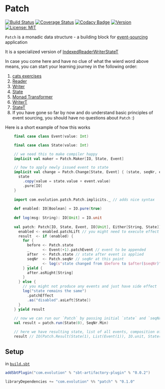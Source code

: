 # Patch
[![Build Status](https://github.com/evolution-gaming/patch/workflows/CI/badge.svg)](https://github.com/evolution-gaming/patch/actions?query=workflow%3ACI)
[![Coverage Status](https://coveralls.io/repos/github/evolution-gaming/patch/badge.svg?branch=master)](https://coveralls.io/github/evolution-gaming/patch?branch=master)
[![Codacy Badge](https://app.codacy.com/project/badge/Grade/f9d2e05d108c4c259680b4b5f7753001)](https://www.codacy.com/gh/evolution-gaming/patch/dashboard?utm_source=github.com&amp;utm_medium=referral&amp;utm_content=evolution-gaming/patch&amp;utm_campaign=Badge_Grade)
[![Version](https://img.shields.io/badge/version-click-blue)](https://evolution.jfrog.io/artifactory/api/search/latestVersion?g=com.evolution&a=patch_2.13&repos=public)
[![License: MIT](https://img.shields.io/badge/license-MIT-yellowgreen.svg)](https://opensource.org/licenses/MIT)

`Patch` is a monadic data structure - a building block for [event-sourcing](https://martinfowler.com/eaaDev/EventSourcing.html) application

It is a specialized version of [IndexedReaderWriterStateT](https://github.com/typelevel/cats/blob/main/core/src/main/scala/cats/data/IndexedReaderWriterStateT.scala#L34)

In case you come here and have no clue of what the wierd word above means, you can start your learning journey in the following order:
1. [cats exercises](https://www.scala-exercises.org/cats)
2. [Reader](https://eed3si9n.com/learning-scalaz/Reader.html)
3. [Writer](https://typelevel.org/cats/datatypes/writer.html)
4. [State](https://typelevel.org/cats/datatypes/state.html)
5. [Monad Transformer](https://eed3si9n.com/learning-scalaz/Monad+transformers.html#:~:text=A%20monad%20transformer%20is%20similar,behaviour%20of%20an%20underlying%20monad.)
6. [WriterT](https://typelevel.org/cats/datatypes/writert.html)
7. [StateT](https://typelevel.org/cats/datatypes/statet.html)
8. If you have gone so far by now and do understand basic principles of event sourcing, you should have no questions about `Patch` :)


Here is a short example of how this works

```scala
    final case class Event(value: Int)

    final case class State(value: Int)

    // we need this to make compiler happy
    implicit val maker = Patch.Maker[IO, State, Event]

    // how to apply newly issued event to state
    implicit val change = Patch.Change[State, Event] { (state, seqNr, event) =>
      state
        .copy(value = state.value + event.value)
        .pure[IO]
    }
    
    import com.evolution.patch.Patch.implicits._ // adds nice syntax
    
    def enabled: IO[Boolean] = IO.pure(true)
    
    def log(msg: String): IO[Unit] = IO.unit
    
    val patch: Patch[IO, State, Event, IO[Unit], Either[String, State]] = for {
      enabled <- enabled.patchLift // you might need to execute effect in order to decide on how to proceed
      result  <- if (enabled) {
        for {
          before <- Patch.state
          _      <- Event(+1).patchEvent // event to be appended
          after  <- Patch.state // state after event is applied
          seqNr  <- Patch.seqNr // seqNr at this point
          _      <- log(s"state changed from $before to $after($seqNr)").patchEffect
        } yield {
          after.asRight[String]
        }
      } else {
        // you might not produce any events and just have side effect
        log("state remains the same")
          .patchEffect
          .as("disabled".asLeft[State])
      }
    } yield result
    
    // now we can run our `Patch` by passing initial `state` and `seqNr`
    val result = patch.run(State(0), SeqNr.Min)

    // here we have resulting state, list of all events, composition of side effects to be executed in case events are successfully persisted
    result // IO(Patch.Result(State(1), List(Event(1)), IO.unit, State(1).asRight))
```

## Setup

in [`build.sbt`](https://www.scala-sbt.org/1.x/docs/Basic-Def.html#What+is+a+build+definition%3F)
```scala
addSbtPlugin("com.evolution" % "sbt-artifactory-plugin" % "0.0.2")

libraryDependencies += "com.evolution" %% "patch" % "0.1.0"
```